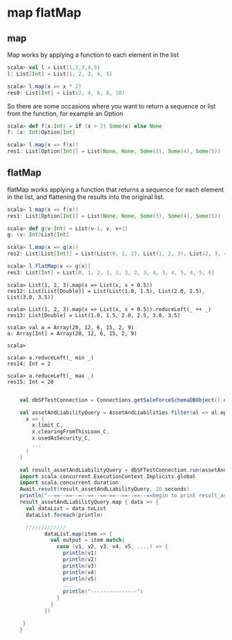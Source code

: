 
# map flatMap  

## map      
Map works by applying a function to each element in the list   
```scala
scala> val l = List(1,2,3,4,5)
l: List[Int] = List(1, 2, 3, 4, 5)

scala> l.map(x => x * 2)
res0: List[Int] = List(2, 4, 6, 8, 10)
```


So there are some occasions where you want to return a sequence or list from the function, for example an Option
```scala
scala> def f(x:Int) = if (x > 2) Some(x) else None
f: (x: Int)Option[Int]

scala> l.map(x => f(x))
res1: List[Option[Int]] = List(None, None, Some(3), Some(4), Some(5))
```

## flatMap  
flatMap works applying a function that returns a sequence for each element in the list, and flattening the results into the original list. 
```scala
scala> l.map(x => f(x))
res1: List[Option[Int]] = List(None, None, Some(3), Some(4), Some(5))

scala> def g(v:Int) = List(v-1, v, v+1)
g: (v: Int)List[Int]

scala> l.map(x => g(x))
res2: List[List[Int]] = List(List(0, 1, 2), List(1, 2, 3), List(2, 3, 4), List(3, 4, 5), List(4, 5, 6))

scala> l.flatMap(x => g(x))
res3: List[Int] = List(0, 1, 2, 1, 2, 3, 2, 3, 4, 3, 4, 5, 4, 5, 6)


```

```
scala> List(1, 2, 3).map(x => List(x, x + 0.5))
res12: List[List[Double]] = List(List(1.0, 1.5), List(2.0, 2.5), List(3.0, 3.5))

```

```
scala> List(1, 2, 3).map(x => List(x, x + 0.5)).reduceLeft(_ ++ _)
res13: List[Double] = List(1.0, 1.5, 2.0, 2.5, 3.0, 3.5)
```

```
scala> val a = Array(20, 12, 6, 15, 2, 9)
a: Array[Int] = Array(20, 12, 6, 15, 2, 9)

scala> 

scala> a.reduceLeft(_ min _)
res14: Int = 2

scala> a.reduceLeft(_ max _)
res15: Int = 20


```


```scala
    val dbSFTestConnection = Connections.getSaleForceSchemaDBObject().db

    val assetAndLiabilityQuery = AssetAndLiabilities.filter(al => al.opportunity_C === request.body.Opportunity__c_al).map(
      x => (
        x.limit_C,
        x.clearingFromThisLoan_C,
        x.usedAsSecurity_C,
        ...
      )
    )

    val result_assetAndLiabilityQuery = dbSFTestConnection.run(assetAndLiabilityQuery.result)
    import scala.concurrent.ExecutionContext.Implicits.global
    import scala.concurrent.duration._
    Await.result(result_assetAndLiabilityQuery, 10.seconds)
    println("--==--==--=--==--==-==--==--==--==begin to print result_assetAndLiabilityQuery")
    result_assetAndLiabilityQuery.map { data => {
      val dataList = data.toList
      dataList.foreach(println)

      /////////////
            dataList.map(item => {
              val output = item match{
                case (v1, v2, v3, v4, v5, ....) => {
                  println(v1)
                  println(v2)
                  println(v3)
                  println(v4)
                  println(v5)
                  ...
                  println("---------------")
                }
              }
            })

     }
    }
```

